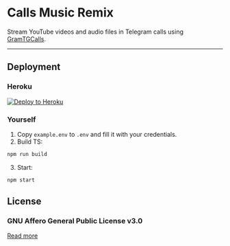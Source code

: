 # Calls Music Remix

Stream YouTube videos and audio files in Telegram calls using [GramTGCalls](https://github.com/tgcallsjs/gram-tgcalls).

---

## Deployment

### Heroku

[![Deploy to Heroku](https://www.herokucdn.com/deploy/button.svg)](https://heroku.com/deploy?template=https://github.com/callsmusic/CallsMusicRemix)

### Yourself

1. Copy `example.env` to `.env` and fill it with your credentials.
2. Build TS:

```bash
npm run build
```

3. Start:

```bash
npm start
```

## License

### GNU Affero General Public License v3.0

[Read more](./LICENSE)
